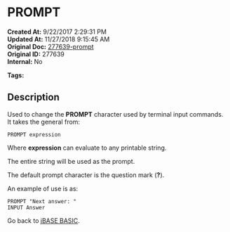 # PROMPT

**Created At:** 9/22/2017 2:29:31 PM  
**Updated At:** 11/27/2018 9:15:45 AM  
**Original Doc:** [277639-prompt](https://docs.jbase.com/36868-jbase-basic/277639-prompt)  
**Original ID:** 277639  
**Internal:** No  

**Tags:**
<badge text='terminal input' vertical='middle' />

## Description

Used to change the **PROMPT** character used by terminal input commands. It takes the general from:

```
PROMPT expression
```

Where **expression** can evaluate to any printable string.

The entire string will be used as the prompt.

The default prompt character is the question mark (**?**).

An example of use is as:

```
PROMPT "Next answer: "
INPUT Answer
```

Go back to [jBASE BASIC](./../jbase-basic-programmers-reference-guide).
